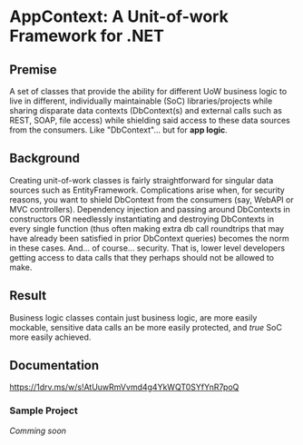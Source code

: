 # AppContext: A Unit-of-work Framework for .NET
## Premise
A set of classes that provide the ability for different UoW business logic to live in different, individually maintainable (SoC) libraries/projects while sharing disparate data contexts (DbContext(s) and external calls such as REST, SOAP, file access) while shielding said access to these data sources from the consumers. Like "DbContext"... but for **app logic**.
## Background
Creating unit-of-work classes is fairly straightforward for singular data sources such as EntityFramework. Complications arise when, for security reasons, you want to shield DbContext from the consumers (say, WebAPI or MVC controllers). Dependency injection and passing around DbContexts in constructors OR needlessly instantiating and destroying DbContexts in every single function (thus often making extra db call roundtrips that may have already been satisfied in prior DbContext queries) becomes the norm in these cases. And... of course... security. That is, lower level  developers getting access to data calls that they perhaps should not be allowed to make.
## Result
Business logic classes contain just business logic, are more easily mockable, sensitive data calls an be more easily protected, and *true* SoC more easily achieved.
## Documentation
https://1drv.ms/w/s!AtUuwRmVvmd4g4YkWQT0SYfYnR7poQ
### Sample Project
*Comming soon*
